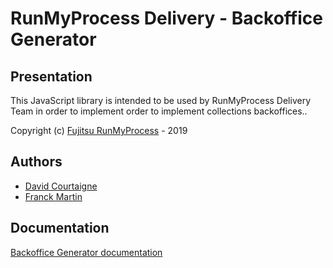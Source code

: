 # RunMyProcess Delivery - Backoffice Generator

## Presentation

This JavaScript library is intended to be used  by RunMyProcess Delivery Team in order to implement order to implement collections backoffices..

Copyright (c) [Fujitsu RunMyProcess](https://www.runmyprocess.com/) - 2019

## Authors

-   [David Courtaigne](mailto:dcourtaigne@runmyprocess.com)
-   [Franck Martin](mailto:fmartin@runmyprocess.com)

## Documentation

[Backoffice Generator documentation](https://runmyprocess.atlassian.net/wiki/spaces/DK/pages/569311397/Howto+-+Design+a+web+interface+-+Back+office)
